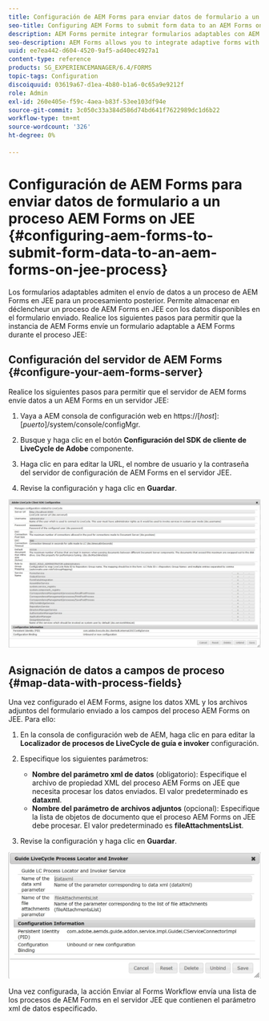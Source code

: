 ```yaml
---
title: Configuración de AEM Forms para enviar datos de formulario a un proceso AEM Forms on JEE
seo-title: Configuring AEM Forms to submit form data to an AEM Forms on JEE process
description: AEM Forms permite integrar formularios adaptables con AEM Forms en procesos JEE para procesar datos de formulario.
seo-description: AEM Forms allows you to integrate adaptive forms with AEM Forms on JEE processes for processing form data.
uuid: ee7ea442-d604-4520-9af5-ad40ec4927a1
content-type: reference
products: SG_EXPERIENCEMANAGER/6.4/FORMS
topic-tags: Configuration
discoiquuid: 03619a67-d1ea-4b80-b1a6-0c65a9e9212f
role: Admin
exl-id: 260e405e-f59c-4aea-b83f-53ee103df94e
source-git-commit: 3c050c33a384d586d74bd641f7622989dc1d6b22
workflow-type: tm+mt
source-wordcount: '326'
ht-degree: 0%

---
```


# Configuración de AEM Forms para enviar datos de formulario a un proceso AEM Forms on JEE {#configuring-aem-forms-to-submit-form-data-to-an-aem-forms-on-jee-process}

Los formularios adaptables admiten el envío de datos a un proceso de AEM Forms en JEE para un procesamiento posterior. Permite almacenar en déclencheur un proceso de AEM Forms en JEE con los datos disponibles en el formulario enviado. Realice los siguientes pasos para permitir que la instancia de AEM Forms envíe un formulario adaptable a AEM Forms durante el proceso JEE:

## Configuración del servidor de AEM Forms {#configure-your-aem-forms-server}

Realice los siguientes pasos para permitir que el servidor de AEM forms envíe datos a un AEM Forms en un servidor JEE:

1. Vaya a AEM consola de configuración web en https://[*host*]:[*puerto*]/system/console/configMgr.

1. Busque y haga clic en el botón **Configuración del SDK de cliente de LiveCycle de Adobe** componente.
1. Haga clic en para editar la URL, el nombre de usuario y la contraseña del servidor de configuración de AEM Forms en el servidor JEE.
1. Revise la configuración y haga clic en **Guardar**.

![Configuración del SDK de cliente de LiveCycle de Adobe](assets/clientsdkconfiguration.jpg)

## Asignación de datos a campos de proceso {#map-data-with-process-fields}

Una vez configurado el AEM Forms, asigne los datos XML y los archivos adjuntos del formulario enviado a los campos del proceso AEM Forms on JEE. Para ello:

1. En la consola de configuración web de AEM, haga clic en para editar la **Localizador de procesos de LiveCycle de guía e invoker** configuración.
1. Especifique los siguientes parámetros:

   * **Nombre del parámetro xml de datos** (obligatorio): Especifique el archivo de propiedad XML del proceso AEM Forms on JEE que necesita procesar los datos enviados. El valor predeterminado es **dataxml**.
   * **Nombre del parámetro de archivos adjuntos** (opcional): Especifique la lista de objetos de documento que el proceso AEM Forms on JEE debe procesar. El valor predeterminado es **fileAttachmentsList**.

1. Revise la configuración y haga clic en **Guardar**.

![Localizador de procesos de LiveCycle de guía e Invoker](assets/test3.jpg)

Una vez configurada, la acción Enviar al Forms Workflow envía una lista de los procesos de AEM Forms en el servidor JEE que contienen el parámetro xml de datos especificado.
